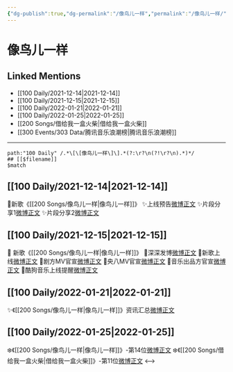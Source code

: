 ```yaml
---
{"dg-publish":true,"dg-permalink":"/像鸟儿一样","permalink":"/像鸟儿一样/"}
---
```


# 像鸟儿一样

## Linked Mentions
- [[100 Daily/2021-12-14\|2021-12-14]]
- [[100 Daily/2021-12-15\|2021-12-15]]
- [[100 Daily/2022-01-21\|2022-01-21]]
- [[100 Daily/2022-01-25\|2022-01-25]]
- [[200 Songs/借给我一盒火柴\|借给我一盒火柴]]
- [[300 Events/303 Data/腾讯音乐浪潮榜\|腾讯音乐浪潮榜]]


---

```expander
path:"100 Daily" /.*\[\[像鸟儿一样\]\].*(?:\r?\n(?!\r?\n).*)*/
## [[$filename]]
$match
```
## [[100 Daily/2021-12-14\|2021-12-14]]
🌸新歌《[[200 Songs/像鸟儿一样\|像鸟儿一样]]》
✨上线预告[微博正文](https://m.weibo.cn/6466290670/4714409803385014)
✨片段分享1[微博正文](https://m.weibo.cn/6466290670/4714356544115131)
✨片段分享2[微博正文](https://m.weibo.cn/6466290670/4714360554131355)
## [[100 Daily/2021-12-15\|2021-12-15]]
🌟 新歌《[[200 Songs/像鸟儿一样\|像鸟儿一样]]》
💫深深发博[微博正文](https://m.weibo.cn/6466290670/4714625360990157)
💫新歌上线[微博正文](https://m.weibo.cn/6466290670/4714612719092419)
💫剧方MV官宣[微博正文](https://m.weibo.cn/6466290670/4714611477578569)
💫央八MV官宣[微博正文](https://m.weibo.cn/6466290670/4714618197641348)
💫音乐出品方官宣[微博正文](https://m.weibo.cn/6466290670/4714618784056790)
💫酷狗音乐上线提醒[微博正文](https://m.weibo.cn/6466290670/4714613944092458)
## [[100 Daily/2022-01-21\|2022-01-21]]
✨《[[200 Songs/像鸟儿一样\|像鸟儿一样]]》资讯汇总[微博正文](https://m.weibo.cn/6466290670/4728162019443309)
## [[100 Daily/2022-01-25\|2022-01-25]]
❄️《[[200 Songs/像鸟儿一样\|像鸟儿一样]]》-第14位[微博正文](https://m.weibo.cn/6466290670/4729555933200879)
❄️《[[200 Songs/借给我一盒火柴\|借给我一盒火柴]]》-第11位[微博正文](https://m.weibo.cn/6466290670/4729602738226005)
<-->